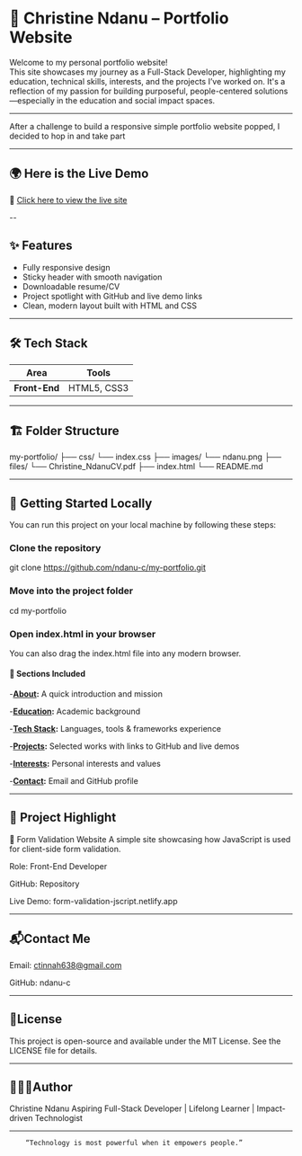 # 💼 Christine Ndanu – Portfolio Website

Welcome to my personal portfolio website!  
This site showcases my journey as a Full-Stack Developer, highlighting my education, technical skills, interests, and the projects I’ve worked on. It's a reflection of my passion for building purposeful, people-centered solutions—especially in the education and social impact spaces.

---

After a challenge to build a responsive simple portfolio website popped, I decided to hop in and take part

---

## 🌍 Here is the Live Demo

🔗 [Click here to view the live site](https://ndanu-c-portfolio.netlify.app/)

--

## ✨ Features

- Fully responsive design
- Sticky header with smooth navigation
- Downloadable resume/CV
- Project spotlight with GitHub and live demo links
- Clean, modern layout built with HTML and CSS

---

## 🛠 Tech Stack

| Area         | Tools                                      |
|--------------|---------------------------------------------|
| **Front-End**| HTML5, CSS3                   |


---

## 🏗️ Folder Structure

my-portfolio/
├── css/
 └── index.css
├── images/
 └── ndanu.png
├── files/
 └── Christine_NdanuCV.pdf
├── index.html
└── README.md

---

## 🚀 Getting Started Locally

You can run this project on your local machine by following these steps:


### Clone the repository
git clone https://github.com/ndanu-c/my-portfolio.git

### Move into the project folder
cd my-portfolio

### Open index.html in your browser
You can also drag the index.html file into any modern browser.

#### 📂 Sections Included

-**[About](https://ndanu-c-portfolio.netlify.app/#about):** A quick introduction and mission

-**[Education](https://ndanu-c-portfolio.netlify.app/#education):** Academic background

-**[Tech Stack](https://ndanu-c-portfolio.netlify.app/#techStack):** Languages, tools & frameworks experience

-**[Projects](https://ndanu-c-portfolio.netlify.app/#projects):** Selected works with links to GitHub and live demos

-**[Interests](https://ndanu-c-portfolio.netlify.app/#interests):** Personal interests and values

-**[Contact](https://ndanu-c-portfolio.netlify.app/#contact):** Email and GitHub profile

---

## 📜 Project Highlight
🔹 Form Validation Website
A simple site showcasing how JavaScript is used for client-side form validation.

Role: Front-End Developer

GitHub: Repository

Live Demo: form-validation-jscript.netlify.app

---

## 📬Contact Me

Email: ctinnah638@gmail.com

GitHub: ndanu-c

---

## 🪪License
This project is open-source and available under the MIT License.
See the LICENSE file for details.

---

## 👩🏽‍💻Author
Christine Ndanu
Aspiring Full-Stack Developer | Lifelong Learner | Impact-driven Technologist

---


        “Technology is most powerful when it empowers people.”










